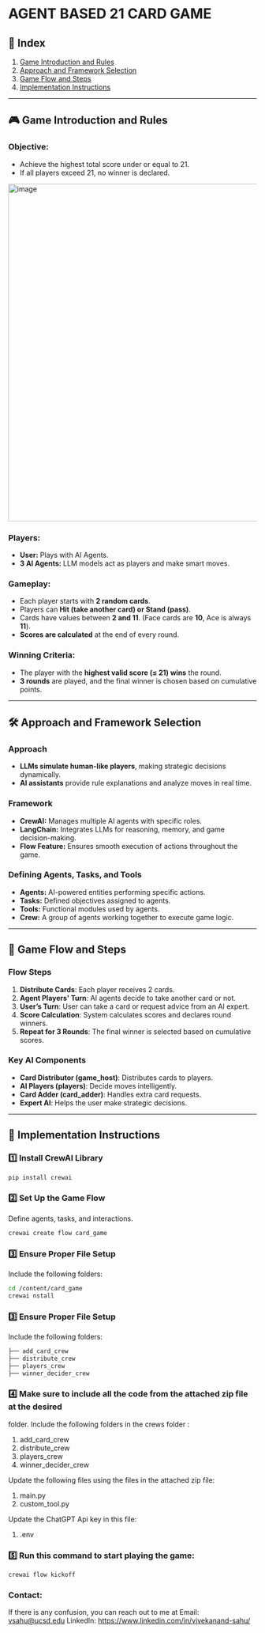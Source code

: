 # AGENT BASED 21 CARD GAME  

## 📌 Index  
1. [Game Introduction and Rules](#game-introduction-and-rules)  
2. [Approach and Framework Selection](#approach-and-framework-selection)  
3. [Game Flow and Steps](#game-flow-and-steps)  
4. [Implementation Instructions](#implementation-instructions)  

---

## 🎮 Game Introduction and Rules  

### **Objective:**  
- Achieve the highest total score under or equal to 21.  
- If all players exceed 21, no winner is declared.  

<img width="683" alt="image" src="https://github.com/user-attachments/assets/206e1e5b-3e33-45b4-ac95-6668ce62ae44" />


### **Players:**  
- **User:** Plays with AI Agents.  
- **3 AI Agents:** LLM models act as players and make smart moves.  

### **Gameplay:**  
- Each player starts with **2 random cards**.  
- Players can **Hit (take another card) or Stand (pass)**.  
- Cards have values between **2 and 11**. (Face cards are **10**, Ace is always **11**).  
- **Scores are calculated** at the end of every round.  

### **Winning Criteria:**  
- The player with the **highest valid score (≤ 21) wins** the round.  
- **3 rounds** are played, and the final winner is chosen based on cumulative points.  

---

## 🛠 Approach and Framework Selection  

### **Approach**  
- **LLMs simulate human-like players**, making strategic decisions dynamically.  
- **AI assistants** provide rule explanations and analyze moves in real time.  

### **Framework**  
- **CrewAI:** Manages multiple AI agents with specific roles.  
- **LangChain:** Integrates LLMs for reasoning, memory, and game decision-making.  
- **Flow Feature:** Ensures smooth execution of actions throughout the game.  

### **Defining Agents, Tasks, and Tools**  
- **Agents:** AI-powered entities performing specific actions.  
- **Tasks:** Defined objectives assigned to agents.  
- **Tools:** Functional modules used by agents.  
- **Crew:** A group of agents working together to execute game logic.  

---

## 🔄 Game Flow and Steps  

### **Flow Steps**
1. **Distribute Cards**: Each player receives 2 cards.  
2. **Agent Players' Turn**: AI agents decide to take another card or not.  
3. **User’s Turn**: User can take a card or request advice from an AI expert.  
4. **Score Calculation**: System calculates scores and declares round winners.  
5. **Repeat for 3 Rounds**: The final winner is selected based on cumulative scores.  

### **Key AI Components**
- **Card Distributor (game_host)**: Distributes cards to players.  
- **AI Players (players)**: Decide moves intelligently.  
- **Card Adder (card_adder)**: Handles extra card requests.  
- **Expert AI**: Helps the user make strategic decisions.  

---

## 🚀 Implementation Instructions  

### **1️⃣ Install CrewAI Library**
```bash
pip install crewai
```

### 2️⃣ Set Up the Game Flow
Define agents, tasks, and interactions.
```bash
crewai create flow card_game
```

### 3️⃣ Ensure Proper File Setup
Include the following folders:
```bash
cd /content/card_game
crewai nstall
```

### 3️⃣ Ensure Proper File Setup
Include the following folders:
```bash
├── add_card_crew
├── distribute_crew
├── players_crew
├── winner_decider_crew
```

### 4️⃣ Make sure to include all the code from the attached zip file at the desired
folder.
Include the following folders in the crews folder :
1. add_card_crew
2. distribute_crew
3. players_crew
4. winner_decider_crew

Update the following files using the files in the attached zip file:
1. main.py
2. custom_tool.py

Update the ChatGPT Api key in this file:
1. .env

### 5️⃣ Run this command to start playing the game:
```bash
crewai flow kickoff
```

### Contact:
If there is any confusion, you can reach out to me at 
Email: vsahu@ucsd.edu
LinkedIn: https://www.linkedin.com/in/vivekanand-sahu/
